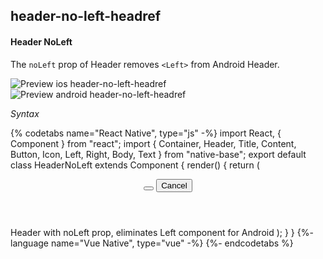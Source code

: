 ## header-no-left-headref
#### Header NoLeft

The <code>noLeft</code> prop of Header removes `<Left>` from Android Header.

![Preview ios header-no-left-headref](https://raw.githubusercontent.com/GeekyAnts/NativeBase-KitchenSink/v2.6.1/screenshots/ios/header-with-title.png)
![Preview android header-no-left-headref](https://raw.githubusercontent.com/GeekyAnts/NativeBase-KitchenSink/v2.6.1/screenshots/android/header-noleft.png)

*Syntax*

{% codetabs name="React Native", type="js" -%}
import React, { Component } from "react";
import { Container, Header, Title, Content, Button, Icon, Left, Right, Body, Text } from "native-base";
export default class HeaderNoLeft extends Component {
  render() {
    return (
      <Container>
        <Header noLeft>
          <Left>
            <Button transparent>
              <Icon name="arrow-back" />
            </Button>
          </Left>
          <Body>
            <Title>Header</Title>
          </Body>
          <Right>
            <Button transparent>
              <Text>Cancel</Text>
            </Button>
          </Right>
        </Header>
        <Content padder>
          <Text>
            Header with noLeft prop, eliminates Left component for Android
          </Text>
        </Content>
      </Container>
    );
  }
}
{%- language name="Vue Native", type="vue" -%}
<template>
  <nb-container>
    <nb-header noLeft>
      <nb-left>
        <nb-button transparent>
          <nb-icon name="arrow-back" />
        </nb-button>
      </nb-left>
      <nb-body>
        <nb-title>Header</nb-title>
      </nb-body>
      <nb-right>
        <nb-button transparent>
          <nb-text>Cancel</nb-text>
        </nb-button>
      </nb-right>
    </nb-header>
    <nb-content padder>
      <nb-text>Header with noLeft prop, eliminates Left component for Android</nb-text>
    </nb-content>
  </nb-container>
</template>
{%- endcodetabs %}
<br />